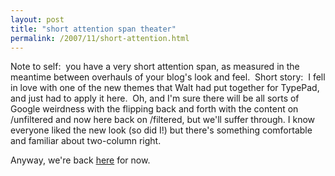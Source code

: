 ```yaml
---
layout: post
title: "short attention span theater"
permalink: /2007/11/short-attention.html
---
```


<p>Note to self:&nbsp; you have a very short attention span, as measured in the meantime between overhauls of your blog's look and feel.&nbsp; Short story:&nbsp; I fell in love with one of the new themes that Walt had put together for TypePad, and just had to apply it here.&nbsp; Oh, and I'm sure there will be all sorts of Google weirdness with the flipping back and forth with the content on /unfiltered and now here back on /filtered, but we'll suffer through. I know everyone liked the new look (so did I!) but there's something comfortable and familiar about two-column right.</p>

<p>Anyway, we're back <a href="http://sippey.typepad.com/filtered/">here</a> for now.</p>


